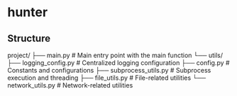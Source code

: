 # hunter


## Structure
project/
├── main.py                # Main entry point with the main function
└── utils/
    ├── logging_config.py  # Centralized logging configuration
    ├── config.py          # Constants and configurations
    ├── subprocess_utils.py # Subprocess execution and threading
    ├── file_utils.py      # File-related utilities
    └── network_utils.py   # Network-related utilities